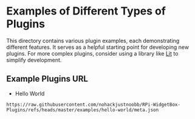 # Examples of Different Types of Plugins

This directory contains various plugin examples, each demonstrating different features. It serves as a helpful starting point for developing new plugins. For more complex plugins, consider using a library like [Lit](https://lit.dev) to simplify development.

## Example Plugins URL

- Hello World

```
https://raw.githubusercontent.com/nohackjustnoobb/RPi-WidgetBox-Plugins/refs/heads/master/examples/hello-world/meta.json
```

